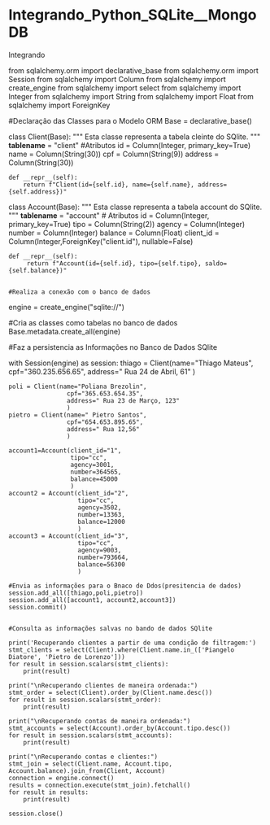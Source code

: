 # Integrando_Python_SQLite__MongoDB
Integrando

from sqlalchemy.orm import declarative_base
from sqlalchemy.orm import Session
from sqlalchemy import Column
from sqlalchemy import create_engine
from sqlalchemy import select
from sqlalchemy import Integer
from sqlalchemy import String
from sqlalchemy import Float
from sqlalchemy import ForeignKey

#Declaração das Classes para o Modelo ORM
Base = declarative_base()

class Client(Base):
    """
    Esta classe representa a tabela cleinte do SQlite.
    """
    __tablename__ = "client"
    #Atributos
    id = Column(Integer, primary_key=True)
    name = Column(String(30))
    cpf = Column(String(9))
    address = Column(String(30))


    def __repr__(self):
        return f"Client(id={self.id}, name={self.name}, address={self.address})"

class Account(Base):
    """
        Esta classe representa a tabela account do SQlite.
        """
    __tablename__ = "account"
    # Atributos
    id = Column(Integer, primary_key=True)
    tipo = Column(String(2))
    agency = Column(Integer)
    number = Column(Integer)
    balance = Column(Float)
    client_id = Column(Integer,ForeignKey("client.id"), nullable=False)

    def __repr__(self):
         return f"Account(id={self.id}, tipo={self.tipo}, saldo={self.balance})"


    #Realiza a conexão com o banco de dados
engine = create_engine("sqlite://")

#Cria as classes como tabelas no banco de dados
Base.metadata.create_all(engine)

#Faz a persistencia as Informações no Banco de Dados SQlite

with Session(engine) as session:
    thiago = Client(name="Thiago Mateus",
                    cpf="360.235.656.65",
                    address=" Rua 24 de Abril, 61"
                    )

    poli = Client(name="Poliana Brezolin",
                    cpf="365.653.654.35",
                    address=" Rua 23 de Março, 123"
                    )
    pietro = Client(name=" Pietro Santos",
                    cpf="654.653.895.65",
                    address=" Rua 12,56"
                    )

    account1=Account(client_id="1",
                     tipo="cc",
                     agency=3001,
                     number=364565,
                     balance=45000
                     )
    account2 = Account(client_id="2",
                       tipo="cc",
                       agency=3502,
                       number=13363,
                       balance=12000
                       )
    account3 = Account(client_id="3",
                       tipo="cc",
                       agency=9003,
                       number=793664,
                       balance=56300
                       )

    #Envia as informações para o Bnaco de Ddos(presitencia de dados)
    session.add_all([thiago,poli,pietro])
    session.add_all([account1, account2,account3])
    session.commit()


    #Consulta as informações salvas no bando de dados SQlite

    print('Recuperando clientes a partir de uma condição de filtragem:')
    stmt_clients = select(Client).where(Client.name.in_(['Piangelo Diatore', 'Pietro de Lorenzo']))
    for result in session.scalars(stmt_clients):
        print(result)

    print("\nRecuperando clientes de maneira ordenada:")
    stmt_order = select(Client).order_by(Client.name.desc())
    for result in session.scalars(stmt_order):
        print(result)

    print("\nRecuperando contas de maneira ordenada:")
    stmt_accounts = select(Account).order_by(Account.tipo.desc())
    for result in session.scalars(stmt_accounts):
        print(result)

    print("\nRecuperando contas e clientes:")
    stmt_join = select(Client.name, Account.tipo, Account.balance).join_from(Client, Account)
    connection = engine.connect()
    results = connection.execute(stmt_join).fetchall()
    for result in results:
        print(result)

    session.close()
